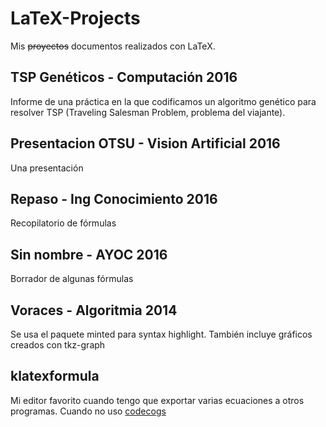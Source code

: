 # LaTeX-Projects
Mis ~~proyectos~~ documentos realizados con LaTeX.

## TSP Genéticos - Computación 2016
Informe de una práctica en la que codificamos un algoritmo genético para resolver TSP (Traveling Salesman Problem, problema del viajante).
## Presentacion OTSU - Vision Artificial 2016
Una presentación
## Repaso - Ing Conocimiento 2016
Recopilatorio de fórmulas
## Sin nombre - AYOC 2016
Borrador de algunas fórmulas
## Voraces - Algoritmia 2014
Se usa el paquete minted para syntax highlight. También incluye gráficos creados con tkz-graph
## klatexformula
Mi editor favorito cuando tengo que exportar varias ecuaciones a otros programas. Cuando no uso [codecogs](https://www.codecogs.com/latex/eqneditor.php)
